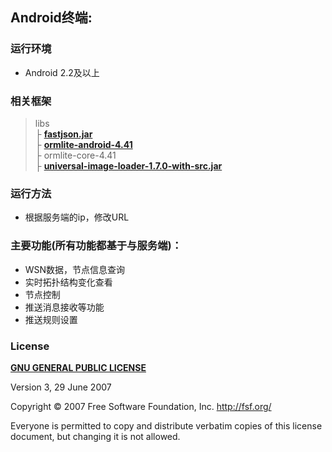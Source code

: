 Android终端:
-------
### 运行环境
- Android 2.2及以上

### 相关框架
> libs<br>
> ├ [**fastjson.jar**](https://github.com/alibaba/fastjson)<br>
> ├ [**ormlite-android-4.41**](http://ormlite.com/)<br>
> ├ ormlite-core-4.41<br>
> ├ [**universal-image-loader-1.7.0-with-src.jar**](https://github.com/nostra13/Android-Universal-Image-Loader?source=cc)<br>

### 运行方法
- 根据服务端的ip，修改URL


### 主要功能(所有功能都基于与服务端)：
- WSN数据，节点信息查询
- 实时拓扑结构变化查看
- 节点控制
- 推送消息接收等功能
- 推送规则设置

### License

[**GNU GENERAL PUBLIC LICENSE**](http://www.gnu.org/licenses/gpl.html)

Version 3, 29 June 2007

Copyright © 2007 Free Software Foundation, Inc. <http://fsf.org/>

Everyone is permitted to copy and distribute verbatim copies of this license document, but changing it is not allowed.

